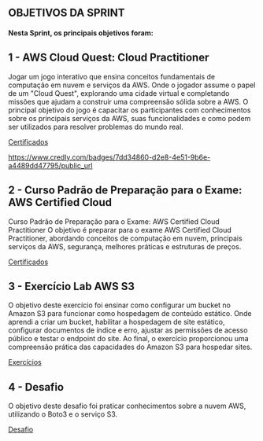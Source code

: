 ## OBJETIVOS DA SPRINT

#### Nesta Sprint, os principais objetivos foram:

## 1 - AWS Cloud Quest: Cloud Practitioner
Jogar um jogo interativo que ensina conceitos fundamentais de computação em nuvem e serviços da AWS. Onde o jogador assume o papel de um "Cloud Quest", explorando uma cidade virtual e completando missões que ajudam a construir uma compreensão sólida sobre a AWS. O principal objetivo do jogo é capacitar os participantes com conhecimentos sobre os principais serviços da AWS, suas funcionalidades e como podem ser utilizados para resolver problemas do mundo real.

[Certificados](./certificados)

https://www.credly.com/badges/7dd34860-d2e8-4e51-9b6e-a4489dd47795/public_url

## 2 - Curso Padrão de Preparação para o Exame: AWS Certified Cloud 
Curso Padrão de Preparação para o Exame: AWS Certified Cloud Practitioner
O objetivo é preparar para o exame AWS Certified Cloud Practitioner, abordando conceitos de computação em nuvem, principais serviços da AWS, segurança, melhores práticas e estruturas de preços.

[Certificados](./certificados)

## 3 - Exercício Lab AWS S3

O objetivo deste exercício foi ensinar como configurar um bucket no Amazon S3 para funcionar como hospedagem de conteúdo estático. Onde aprendi a criar um bucket, habilitar a hospedagem de site estático, configurar documentos de índice e erro, ajustar as permissões de acesso público e testar o endpoint do site. Ao final, o exercício proporcionou uma compreensão prática das capacidades do Amazon S3 para hospedar sites.

[Exercícios](./exercicios)

## 4 - Desafio 

O objetivo deste desafio foi praticar conhecimentos sobre a nuvem AWS, utilizando o Boto3 e o serviço S3.

[Desafio](./desafio)


